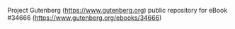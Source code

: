 Project Gutenberg (https://www.gutenberg.org) public repository for eBook #34666 (https://www.gutenberg.org/ebooks/34666)
